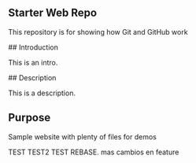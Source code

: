 ## Starter Web Repo

This repository is for showing how Git and GitHub work

## Introduction

This is an intro.

## Description

This is a description.

## Purpose

Sample website with plenty of files for demos


TEST
TEST2
TEST REBASE. mas cambios en feature
